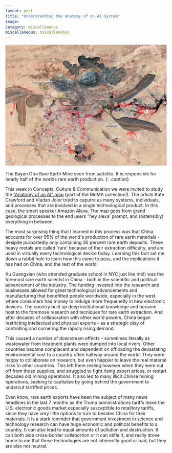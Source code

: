 ```yaml
---
layout: post
title: "Understanding the Anatomy of an AI System"
image: 
category: miscellaneous
miscellaneous: miscellaneous
---
```



![Bayan Obo Rare Earth Mine, Inner Mongolia, China](/assets/img/2025-07-29-understanding-the-anatomy-of-an-ai-system/Image-1-Bayan-Obo-rare-earth-mine.jpg)

The Bayan Obo Rare Earth Mine seen from sattelite. It is responsible for nearly half of the worlds rare earth production.
{: .caption}

This week in Concepts, Culture & Communication we were invited to study the  [“Anatomy of an AI” map](http://www.anatomyof.ai/img/ai-anatomy-map.pdf) (part of the MoMA collection!). The artists Kate Crawford and Vladan Joler tried to caputre as many systems, individuals, and processes that are involved in a single technological product. In this case, the smart speaker Amazon Alexa. The map goes from grand geological processes to the end users "hey alexa' prompt, and (ostensibly) everything in between.

The most surprising thing that I learned in this process was that China accounts for over 95% of the world's production of rare earth materials - desipite purportedly only containing 36 percent rare earth deposits. These heavy metals are called 'rare' because of their extraction difficulty, and are used in virtually every technological device today. Learning this fact set me down a rabbit hole to learn how this came to pass, and the implications it has had on China, and the rest of the world.

Xu Guangxian (who attended graduate school in NYC just like me!) was the foremost rare earth scientst in China - both in the scientific and political advancement of the industry. The funding invested into the research and businesses allowed for great technological advancements and manufacturing that benefitted people worldwide, especially in the west where consumers had money to indulge more frequenetly in new electronic devices. The country built up deep institutional knowledge and became host to the foremose research and tecniques for rare earth extraction. And after decades of collaboration with other world powers, China began restricting intellectual and physical exports - as a strategic play of controlling and cornering the rapidly rising demand.

This caused a number of downsteam effects - sometimes literally as wastewater from treatment plants were dumped into local rivers. Other countries became complacent and dependent on offloading the devastating environmental cost to a country often halfway around the world. They were happy to collaborate on research, but even happier to leave the real material risks to other countries. This left them reeling however when they were cut off from those supplies, and struggled to fight rising export prices, or restart decades old mining operations. It also led to many illicit Chinse mining operations, seeking to capitalize by going behind the government to undercut tarriffed prices.

Even know, rare earth exports have been the subject of many news headlines in the last 7 months as the Trump administrations tariffs leave the U.S. electronic goods market especially susceptible to retalitory tariffs, since they have very little options to turn to besides China for their materials. It is a stark reminder that government investment in science and technology research can have huge economic and political benefits to a country. It can also lead to equal amounts of pollution and destruction. It can both aide cross-border collabortion or it can stifle it, and really drove home to me that these technologies are not inherently good or bad, but they are also not neutral.